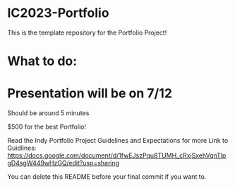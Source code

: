 # IC2023-Portfolio
This is the template repository for the Portfolio Project!

# What to do:

# Presentation will be on 7/12
Should be around 5 minutes

$500 for the best Portfolio!

Read the Indy Portfolio Project Guidelines and Expectations for more
Link to Guidlines: https://docs.google.com/document/d/1fwEJszPqu8TUMH_cRxjSxehVqnTlpgD4sgW449wHzGQ/edit?usp=sharing

You can delete this README before your final commit if you want to.
